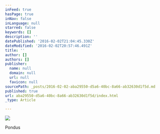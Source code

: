 ```yaml
---
inFeed: true
hasPage: true
inNav: false
inLanguage: null
starred: false
keywords: []
description: ''
datePublished: '2016-02-02T21:04:45.330Z'
dateModified: '2016-02-02T20:57:46.491Z'
title: ''
author: []
authors: []
publisher:
  name: null
  domain: null
  url: null
  favicon: null
sourcePath: _posts/2016-02-02-aba29550-d5a6-40bc-8a66-ab32630d1f5d.md
published: true
url: aba29550-d5a6-40bc-8a66-ab32630d1f5d/index.html
_type: Article

---
```

![](https://the-grid-user-content.s3-us-west-2.amazonaws.com/5b76757c-a864-44d3-bc86-4e7441612390.jpg)

Pondus